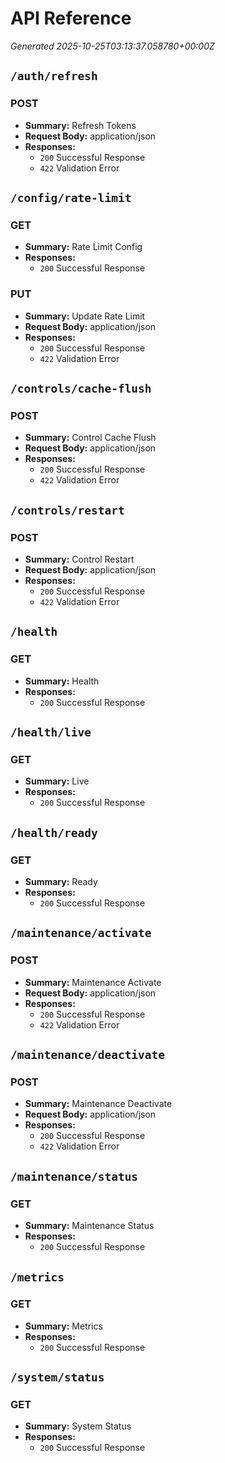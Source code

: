 # API Reference

_Generated 2025-10-25T03:13:37.058780+00:00Z_

## `/auth/refresh`
### POST
- **Summary:** Refresh Tokens
- **Request Body:** application/json
- **Responses:**
  - `200` Successful Response
  - `422` Validation Error

## `/config/rate-limit`
### GET
- **Summary:** Rate Limit Config
- **Responses:**
  - `200` Successful Response

### PUT
- **Summary:** Update Rate Limit
- **Request Body:** application/json
- **Responses:**
  - `200` Successful Response
  - `422` Validation Error

## `/controls/cache-flush`
### POST
- **Summary:** Control Cache Flush
- **Request Body:** application/json
- **Responses:**
  - `200` Successful Response
  - `422` Validation Error

## `/controls/restart`
### POST
- **Summary:** Control Restart
- **Request Body:** application/json
- **Responses:**
  - `200` Successful Response
  - `422` Validation Error

## `/health`
### GET
- **Summary:** Health
- **Responses:**
  - `200` Successful Response

## `/health/live`
### GET
- **Summary:** Live
- **Responses:**
  - `200` Successful Response

## `/health/ready`
### GET
- **Summary:** Ready
- **Responses:**
  - `200` Successful Response

## `/maintenance/activate`
### POST
- **Summary:** Maintenance Activate
- **Request Body:** application/json
- **Responses:**
  - `200` Successful Response
  - `422` Validation Error

## `/maintenance/deactivate`
### POST
- **Summary:** Maintenance Deactivate
- **Request Body:** application/json
- **Responses:**
  - `200` Successful Response
  - `422` Validation Error

## `/maintenance/status`
### GET
- **Summary:** Maintenance Status
- **Responses:**
  - `200` Successful Response

## `/metrics`
### GET
- **Summary:** Metrics
- **Responses:**
  - `200` Successful Response

## `/system/status`
### GET
- **Summary:** System Status
- **Responses:**
  - `200` Successful Response
